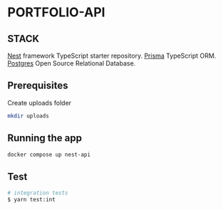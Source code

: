 # PORTFOLIO-API

## STACK

[Nest](https://github.com/nestjs/nest) framework TypeScript starter repository.
[Prisma](https://www.prisma.io/docs) TypeScript ORM.
[Postgres](https://www.postgresql.org/docs/) Open Source Relational Database.

## Prerequisites

Create uploads folder

```bash
mkdir uploads
```

## Running the app

```bash
docker compose up nest-api
```

## Test

```bash
# integration tests
$ yarn test:int
```

